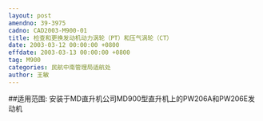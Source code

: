 ```yaml
---
layout: post
amendno: 39-3975
cadno: CAD2003-M900-01
title: 检查和更换发动机动力涡轮（PT）和压气涡轮（CT）
date: 2003-03-12 00:00:00 +0800
effdate: 2003-03-13 00:00:00 +0800
tag: M900
categories: 民航中南管理局适航处
author: 王敏
---
```


##适用范围:
安装于MD直升机公司MD900型直升机上的PW206A和PW206E发动机

